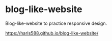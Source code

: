 # blog-like-website

Blog-like-website to practice responsive design.

https://haris588.github.io/blog-like-website/
